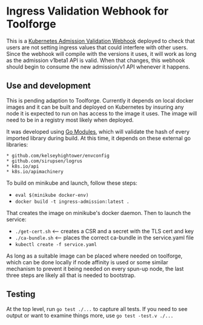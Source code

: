 # Ingress Validation Webhook for Toolforge

This is a [Kubernetes Admission Validation Webhook](https://kubernetes.io/docs/reference/access-authn-authz/extensible-admission-controllers/#what-are-admission-webhooks) deployed to check that
users are not setting ingress values that could interfere with other users.  Since the webhook will compile with the versions it uses, it will work
as long as the admission v1beta1 API is valid. When that changes, this webhook should
begin to consume the new admission/v1 API whenever it happens.

## Use and development

This is pending adaption to Toolforge.  Currently it depends on local docker images and it
can be built and deployed on Kubernetes by insuring any node it is expected to run on
has access to the image it uses.  The image will need to be in a registry most likely when deployed.

It was developed using [Go Modules](https://github.com/golang/go/wiki/Modules), which will
validate the hash of every imported library during build.  At this time, it depends on
these external go libraries:

	* github.com/kelseyhightower/envconfig
	* github.com/sirupsen/logrus
	* k8s.io/api
	* k8s.io/apimachinery

To build on minikube and launch, follow these steps:

* `eval $(minikube docker-env)`
* `docker build -t ingress-admission:latest .`

That creates the image on minikube's docker daemon.  Then to launch the service:

* `./get-cert.sh`  <-- creates a CSR and a secret with the TLS cert and key
* `./ca-bundle.sh` <-- places the correct ca-bundle in the service.yaml file
* `kubectl create -f service.yaml`

As long as a suitable image can be placed where needed on toolforge, which can be done locally if
node affinity is used or some similar mechanism to prevent it being needed on every
spun-up node, the last three steps are likely all that is needed to bootstrap.

## Testing

At the top level, run `go test ./...` to capture all tests.  If you need to see output
or want to examine things more, use `go test -test.v ./...`

